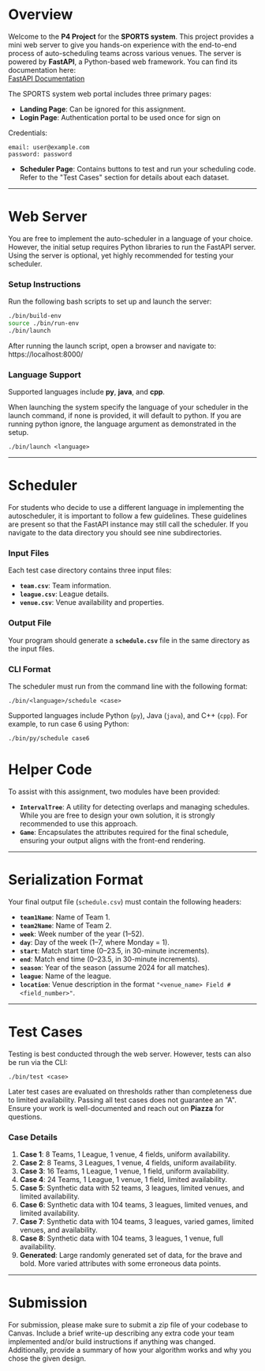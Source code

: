 # Overview

Welcome to the **P4 Project** for the **SPORTS system**. This project provides a mini web server to give you hands-on experience with the end-to-end process of auto-scheduling teams across various venues. The server is powered by **FastAPI**, a Python-based web framework. You can find its documentation here:  
[FastAPI Documentation](https://fastapi.tiangolo.com/)

The SPORTS system web portal includes three primary pages:
- **Landing Page**: Can be ignored for this assignment.
- **Login Page**: Authentication portal to be used once for sign on

Credentials:
```
email: user@example.com
password: password
```
- **Scheduler Page**: Contains buttons to test and run your scheduling code. Refer to the "Test Cases" section for details about each dataset.

---

# Web Server

You are free to implement the auto-scheduler in a language of your choice. 
However, the initial setup requires Python libraries to run the FastAPI server. 
Using the server is optional, yet highly recommended for testing your scheduler.

### Setup Instructions

Run the following bash scripts to set up and launch the server:

```bash
./bin/build-env
source ./bin/run-env
./bin/launch
```

After running the launch script, open a browser and navigate to:  
https://localhost:8000/

### Language Support

Supported languages include **py**, **java**, and **cpp**.

When launching the system specify the language of your scheduler in the launch command, if none is provided, it will default to python. If you are running python ignore, the language argument as demonstrated in the setup.

```
./bin/launch <language>
```

---

# Scheduler

For students who decide to use a different language in implementing the 
autoscheduler, it is important to follow a few guidelines. These guidelines 
are present so that the FastAPI instance may still call the scheduler.
If you navigate to the data directory you should see nine subdirectories.

### Input Files

Each test case directory contains three input files:
- **`team.csv`**: Team information.
- **`league.csv`**: League details.
- **`venue.csv`**: Venue availability and properties.

### Output File

Your program should generate a **`schedule.csv`** file in the same directory as the input files.

### CLI Format

The scheduler must run from the command line with the following format:

```
./bin/<language>/schedule <case>
```

Supported languages include Python (`py`), Java (`java`), and C++ (`cpp`). For example, to
run case 6 using Python:

```
./bin/py/schedule case6
```

# Helper Code

To assist with this assignment, two modules have been provided:

- **`IntervalTree`**: A utility for detecting overlaps and managing schedules. While you are free to design your own solution, it is strongly recommended to use this approach.
- **`Game`**: Encapsulates the attributes required for the final schedule, ensuring your output aligns with the front-end rendering.

---

# Serialization Format

Your final output file (`schedule.csv`) must contain the following headers:

- **`team1Name`**: Name of Team 1.
- **`team2Name`**: Name of Team 2.
- **`week`**: Week number of the year (1–52).
- **`day`**: Day of the week (1–7, where Monday = 1).
- **`start`**: Match start time (0–23.5, in 30-minute increments).
- **`end`**: Match end time (0–23.5, in 30-minute increments).
- **`season`**: Year of the season (assume 2024 for all matches).
- **`league`**: Name of the league.
- **`location`**: Venue description in the format `"<venue_name> Field #<field_number>"`.

---

# Test Cases

Testing is best conducted through the web server. However, tests can also be run via the CLI:

```
./bin/test <case>
```

Later test cases are evaluated on thresholds rather than completeness due to limited availability. Passing all test cases does not guarantee an "A". Ensure your work is well-documented and reach out on **Piazza** for questions.

### Case Details

1. **Case 1**: 8 Teams, 1 League, 1 venue, 4 fields, uniform availability.  
2. **Case 2**: 8 Teams, 3 Leagues, 1 venue, 4 fields, uniform availability.  
3. **Case 3**: 16 Teams, 1 League, 1 venue, 1 field, uniform availability.  
4. **Case 4**: 24 Teams, 1 League, 1 venue, 1 field, limited availability.  
5. **Case 5**: Synthetic data with 52 teams, 3 leagues, limited venues, and limited availability.  
6. **Case 6**: Synthetic data with 104 teams, 3 leagues, limited venues, and limited availability.  
7. **Case 7**: Synthetic data with 104 teams, 3 leagues, varied games, limited venues, and availability.  
8. **Case 8**: Synthetic data with 104 teams, 3 leagues, 1 venue, full availability.  
9. **Generated**: Large randomly generated set of data, for the brave and bold. More varied attributes with some erroneous data points.

---

# Submission

For submission, please make sure to submit a zip file of your codebase to Canvas. Include a brief write-up describing any extra code your team implemented and/or build instructions if anything was changed. Additionally, provide a summary of how your algorithm works and why you chose the given design.
